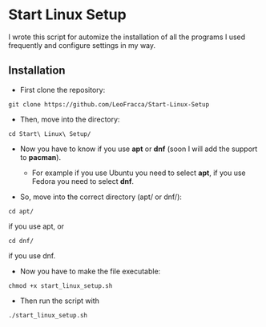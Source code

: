 # Start Linux Setup

I wrote this script for automize the installation of all the programs I used frequently and configure settings in my way.

## Installation
- First clone the repository:
```
git clone https://github.com/LeoFracca/Start-Linux-Setup
```

- Then, move into the directory:
```
cd Start\ Linux\ Setup/
```

- Now you have to know if you use **apt** or **dnf** (soon I will add the support to **pacman**).
  - For example if you use Ubuntu you need to select **apt**, if you use Fedora you need to select **dnf**.

- So, move into the correct directory (apt/ or dnf/):
```
cd apt/
```
  if you use apt, or
```
cd dnf/
```
  if you use dnf.
  
- Now you have to make the file executable:
```
chmod +x start_linux_setup.sh
```

- Then run the script with
```
./start_linux_setup.sh
```
